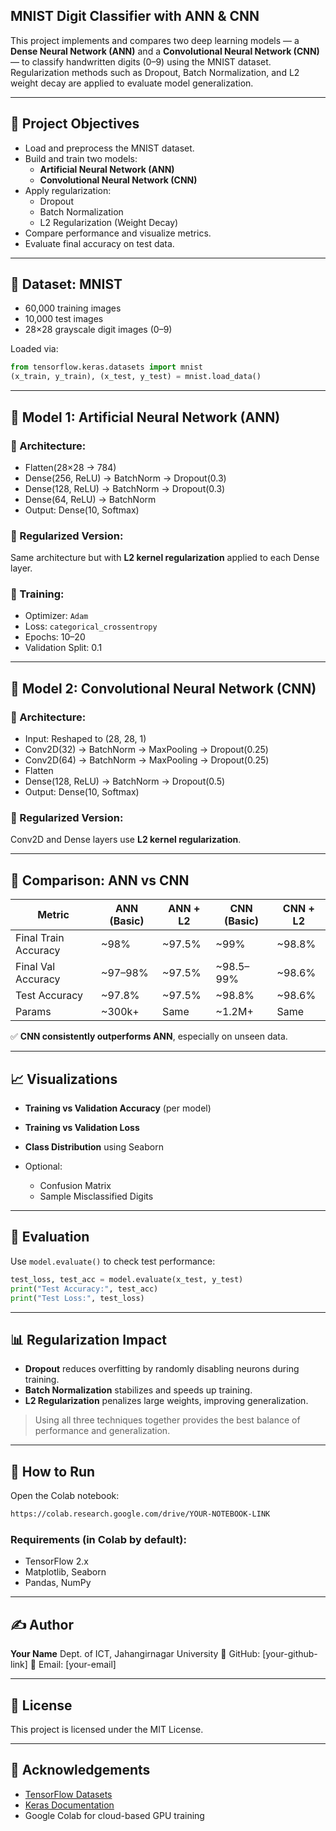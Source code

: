 ## MNIST Digit Classifier with ANN & CNN

This project implements and compares two deep learning models — a **Dense Neural Network (ANN)** and a **Convolutional Neural Network (CNN)** — to classify handwritten digits (0–9) using the MNIST dataset. Regularization methods such as Dropout, Batch Normalization, and L2 weight decay are applied to evaluate model generalization.

---

## 📌 Project Objectives

- Load and preprocess the MNIST dataset.
- Build and train two models:
  - **Artificial Neural Network (ANN)**
  - **Convolutional Neural Network (CNN)**
- Apply regularization:
  - Dropout
  - Batch Normalization
  - L2 Regularization (Weight Decay)
- Compare performance and visualize metrics.
- Evaluate final accuracy on test data.

---

## 📂 Dataset: MNIST

- 60,000 training images
- 10,000 test images
- 28×28 grayscale digit images (0–9)

Loaded via:
```python
from tensorflow.keras.datasets import mnist
(x_train, y_train), (x_test, y_test) = mnist.load_data()
````

---

## 🧠 Model 1: Artificial Neural Network (ANN)

### 🔸 Architecture:

* Flatten(28×28 → 784)
* Dense(256, ReLU) → BatchNorm → Dropout(0.3)
* Dense(128, ReLU) → BatchNorm → Dropout(0.3)
* Dense(64, ReLU) → BatchNorm
* Output: Dense(10, Softmax)

### 🔸 Regularized Version:

Same architecture but with **L2 kernel regularization** applied to each Dense layer.

### 🔹 Training:

* Optimizer: `Adam`
* Loss: `categorical_crossentropy`
* Epochs: 10–20
* Validation Split: 0.1

---

## 🧠 Model 2: Convolutional Neural Network (CNN)

### 🔸 Architecture:

* Input: Reshaped to (28, 28, 1)
* Conv2D(32) → BatchNorm → MaxPooling → Dropout(0.25)
* Conv2D(64) → BatchNorm → MaxPooling → Dropout(0.25)
* Flatten
* Dense(128, ReLU) → BatchNorm → Dropout(0.5)
* Output: Dense(10, Softmax)

### 🔸 Regularized Version:

Conv2D and Dense layers use **L2 kernel regularization**.

---

## 🔁 Comparison: ANN vs CNN

| Metric               | ANN (Basic) | ANN + L2 | CNN (Basic) | CNN + L2 |
| -------------------- | ----------- | -------- | ----------- | -------- |
| Final Train Accuracy | \~98%       | \~97.5%  | \~99%       | \~98.8%  |
| Final Val Accuracy   | \~97–98%    | \~97.5%  | \~98.5–99%  | \~98.6%  |
| Test Accuracy        | \~97.8%     | \~97.5%  | \~98.8%     | \~98.6%  |
| Params               | \~300k+     | Same     | \~1.2M+     | Same     |

✅ **CNN consistently outperforms ANN**, especially on unseen data.

---

## 📈 Visualizations

* **Training vs Validation Accuracy** (per model)
* **Training vs Validation Loss**
* **Class Distribution** using Seaborn
* Optional:

  * Confusion Matrix
  * Sample Misclassified Digits

---

## 🧪 Evaluation

Use `model.evaluate()` to check test performance:

```python
test_loss, test_acc = model.evaluate(x_test, y_test)
print("Test Accuracy:", test_acc)
print("Test Loss:", test_loss)
```

---

## 📊 Regularization Impact

* **Dropout** reduces overfitting by randomly disabling neurons during training.
* **Batch Normalization** stabilizes and speeds up training.
* **L2 Regularization** penalizes large weights, improving generalization.

> Using all three techniques together provides the best balance of performance and generalization.

---

## 🚀 How to Run

Open the Colab notebook:

```bash
https://colab.research.google.com/drive/YOUR-NOTEBOOK-LINK
```

### Requirements (in Colab by default):

* TensorFlow 2.x
* Matplotlib, Seaborn
* Pandas, NumPy

---

## ✍️ Author

**Your Name**
Dept. of ICT, Jahangirnagar University
🔗 GitHub: \[your-github-link]
📧 Email: \[your-email]

---

## 📄 License

This project is licensed under the MIT License.

---

## 🙏 Acknowledgements

* [TensorFlow Datasets](https://www.tensorflow.org/datasets)
* [Keras Documentation](https://keras.io/)
* Google Colab for cloud-based GPU training

```

